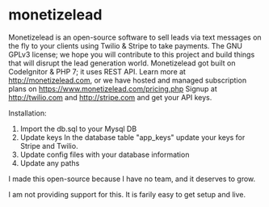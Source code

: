 # monetizelead
Monetizelead is an open-source software to sell leads via text messages on the fly to your clients using Twilio & Stripe to take payments. The GNU GPLv3 license; we hope you will contribute to this project and build things that will disrupt the lead generation world. Monetizelead got built on CodeIgnitor & PHP 7; it uses REST API.
Learn more at http://monetizelead.com, or we have hosted and managed subscription plans on https://www.monetizelead.com/pricing.php
Signup at http://twilio.com and http://stripe.com and get your API keys.

Installation:
1) Import the db.sql to your Mysql DB
2) Update keys In the database table "app_keys" update your keys for Stripe and Twilio.
3) Update config files with your database information
4) Update any paths

I made this open-source because I have no team, and it deserves to grow. 

I am not providing support for this. It is farily easy to get setup and live.
